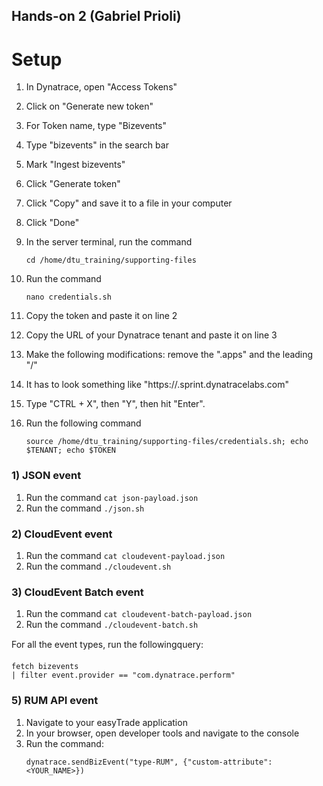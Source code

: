 ## Hands-on 2 (Gabriel Prioli)

# Setup
1. In Dynatrace, open "Access Tokens"
1. Click on "Generate new token"
1. For Token name, type "Bizevents"
1. Type "bizevents" in the search bar
1. Mark "Ingest bizevents" 
1. Click "Generate token"
1. Click "Copy" and save it to a file in your computer
1. Click "Done"
1. In the server terminal, run the command
    ```
    cd /home/dtu_training/supporting-files
    ```
1. Run the command
    ```
    nano credentials.sh
    ```
1. Copy the token and paste it on line 2
1. Copy the URL of your Dynatrace tenant and paste it on line 3
1. Make the following modifications: remove the ".apps" and the leading "/"
1. It has to look something like "https://<your id>.sprint.dynatracelabs.com"
1. Type "CTRL + X", then "Y", then hit "Enter".
1. Run the following command

    ```
    source /home/dtu_training/supporting-files/credentials.sh; echo $TENANT; echo $TOKEN
    ```


### 1) JSON event
1. Run the command `cat json-payload.json`
1. Run the command `./json.sh`

### 2) CloudEvent event
1. Run the command `cat cloudevent-payload.json`
1. Run the command `./cloudevent.sh`

### 3) CloudEvent Batch event
1. Run the command `cat cloudevent-batch-payload.json`
1. Run the command `./cloudevent-batch.sh`

For all the event types, run the followingquery:

```
fetch bizevents
| filter event.provider == "com.dynatrace.perform"
```

### 5) RUM API event
1. Navigate to your easyTrade application
1. In your browser, open developer tools and navigate to the console
1. Run the command:
    ```
    dynatrace.sendBizEvent("type-RUM", {"custom-attribute": <YOUR_NAME>})
    ```
